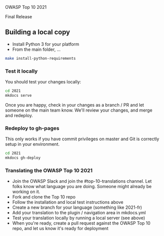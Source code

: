 OWASP Top 10 2021

Final Release

## Building a local copy

- Install Python 3 for your platform
- From the main folder, ...

```bash
make install-python-requirements
```

### Test it locally

You should test your changes locally:

```bash
cd 2021
mkdocs serve
```

Once you are happy, check in your changes as a branch / PR and let someone on the main team know. We'll review your changes, and merge and redeploy.

### Redeploy to gh-pages

This only works if you have commit privileges on master and Git is correctly setup in your environment.

```bash
cd 2021
mkdocs gh-deploy
```

### Translating the OWASP Top 10 2021

- Join the OWASP Slack and join the #top-10-translations channel. Let folks know what language you are doing. Someone might already be working on it.
- Fork and clone the Top 10 repo
- Follow the installation and local test instructions above
- Create a new branch for your language (something like 2021-fr)
- Add your translation to the plugin / navigation area in mkdocs.yml
- Test your translation locally by running a local server (see above)
- When you're ready, create a pull request against the OWASP Top 10 repo, and let us know it's ready for deployment
